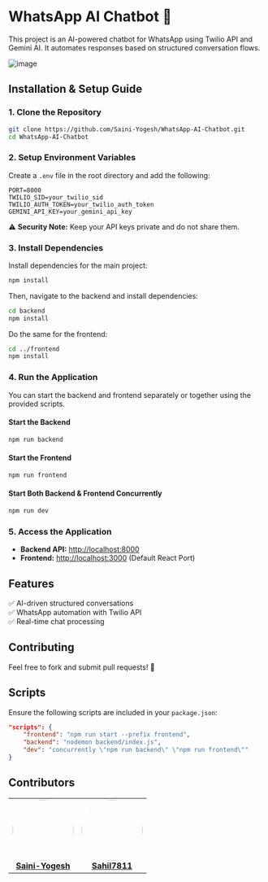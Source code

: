 # WhatsApp AI Chatbot 🚀

This project is an AI-powered chatbot for WhatsApp using Twilio API and Gemini AI. It automates responses based on structured conversation flows.

![image](https://github.com/user-attachments/assets/d68aab6f-ee74-4d16-8bce-4fb3fffe6c9e)

## Installation & Setup Guide

### 1. Clone the Repository
```sh
git clone https://github.com/Saini-Yogesh/WhatsApp-AI-Chatbot.git
cd WhatsApp-AI-Chatbot
```

### 2. Setup Environment Variables
Create a `.env` file in the root directory and add the following:

```env
PORT=8000
TWILIO_SID=your_twilio_sid
TWILIO_AUTH_TOKEN=your_twilio_auth_token
GEMINI_API_KEY=your_gemini_api_key
```

⚠️ **Security Note:** Keep your API keys private and do not share them.

### 3. Install Dependencies
Install dependencies for the main project:

```sh
npm install
```

Then, navigate to the backend and install dependencies:

```sh
cd backend
npm install
```

Do the same for the frontend:

```sh
cd ../frontend
npm install
```

### 4. Run the Application
You can start the backend and frontend separately or together using the provided scripts.

#### Start the Backend
```sh
npm run backend
```

#### Start the Frontend
```sh
npm run frontend
```

#### Start Both Backend & Frontend Concurrently
```sh
npm run dev
```

### 5. Access the Application
- **Backend API:** [http://localhost:8000](http://localhost:8000)
- **Frontend:** [http://localhost:3000](http://localhost:3000) (Default React Port)

## Features
✅ AI-driven structured conversations  
✅ WhatsApp automation with Twilio API  
✅ Real-time chat processing  

## Contributing
Feel free to fork and submit pull requests! 🚀

## Scripts
Ensure the following scripts are included in your `package.json`:

```json
"scripts": {
    "frontend": "npm run start --prefix frontend",
    "backend": "nodemon backend/index.js",
    "dev": "concurrently \"npm run backend\" \"npm run frontend\""
}
```

## Contributors

<table>
  <tr>
    <td align="center">
      <a href="https://github.com/Saini-Yogesh">
        <img src="https://github.com/Saini-Yogesh.png" width="120" height="120" style="border-radius: 50%;" /><br>
        <b>Saini-Yogesh</b>
      </a>
    </td>
    <td align="center">
      <a href="https://github.com/Sahil7811">
        <img src="https://github.com/Sahil7811.png" width="120" height="120" style="border-radius: 50%;" /><br>
        <b>Sahil7811</b>
      </a>
    </td>
  </tr>
</table>

